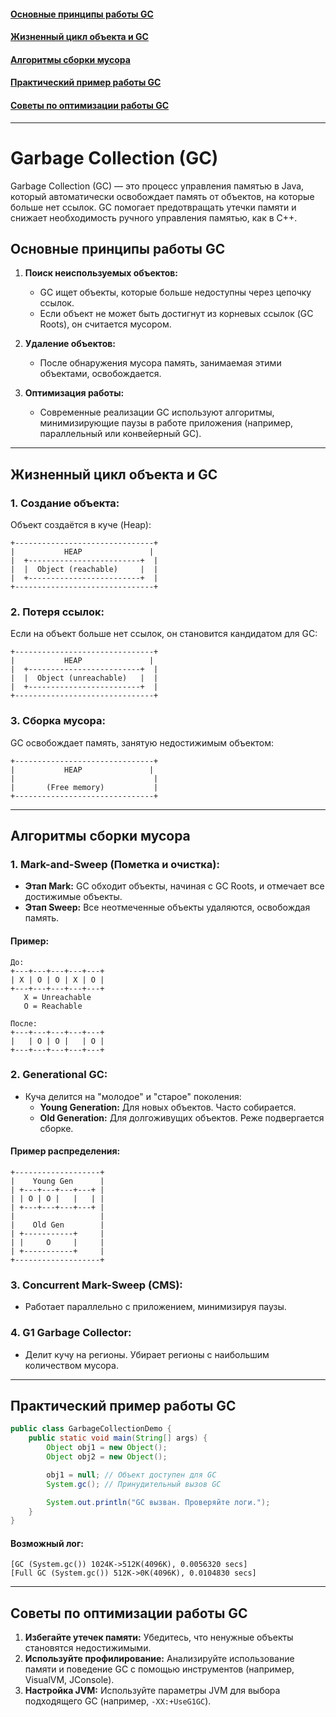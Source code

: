 #### [Основные принципы работы GC](#Основные-принципы-работы-gc-1)
#### [Жизненный цикл объекта и GC](#Жизненный-цикл-объекта-и-gc-1)
#### [Алгоритмы сборки мусора](#Алгоритмы-сборки-мусора-1)
#### [Практический пример работы GC](#Практический-пример-работы-gc-1)
#### [Советы по оптимизации работы GC](#Советы-по-оптимизации-работы-gc-1)

---
# Garbage Collection (GC)

Garbage Collection (GC) — это процесс управления памятью в Java, который автоматически освобождает память от объектов, на которые больше нет ссылок. GC помогает предотвращать утечки памяти и снижает необходимость ручного управления памятью, как в C++.

## Основные принципы работы GC

1. **Поиск неиспользуемых объектов:**
    - GC ищет объекты, которые больше недоступны через цепочку ссылок.
    - Если объект не может быть достигнут из корневых ссылок (GC Roots), он считается мусором.

2. **Удаление объектов:**
    - После обнаружения мусора память, занимаемая этими объектами, освобождается.

3. **Оптимизация работы:**
    - Современные реализации GC используют алгоритмы, минимизирующие паузы в работе приложения (например, параллельный или конвейерный GC).

---

## Жизненный цикл объекта и GC

### 1. Создание объекта:
Объект создаётся в куче (Heap):

```
+-------------------------------+
|           HEAP               |
|  +-------------------------+  |
|  |  Object (reachable)     |  |
|  +-------------------------+  |
+-------------------------------+
```

### 2. Потеря ссылок:
Если на объект больше нет ссылок, он становится кандидатом для GC:

```
+-------------------------------+
|           HEAP               |
|  +-------------------------+  |
|  |  Object (unreachable)   |  |
|  +-------------------------+  |
+-------------------------------+
```

### 3. Сборка мусора:
GC освобождает память, занятую недостижимым объектом:

```
+-------------------------------+
|           HEAP               |
|                               |
|       (Free memory)           |
+-------------------------------+
```

---

## Алгоритмы сборки мусора

### 1. **Mark-and-Sweep (Пометка и очистка):**
- **Этап Mark:** GC обходит объекты, начиная с GC Roots, и отмечает все достижимые объекты.
- **Этап Sweep:** Все неотмеченные объекты удаляются, освобождая память.

#### Пример:
```
До:
+---+---+---+---+---+
| X | O | O | X | O |
+---+---+---+---+---+
   X = Unreachable
   O = Reachable

После:
+---+---+---+---+---+
|   | O | O |   | O |
+---+---+---+---+---+
```

### 2. **Generational GC:**
- Куча делится на "молодое" и "старое" поколения:
    - **Young Generation:** Для новых объектов. Часто собирается.
    - **Old Generation:** Для долгоживущих объектов. Реже подвергается сборке.

#### Пример распределения:
```
+-------------------+
|    Young Gen      |
| +---+---+---+---+ |
| | O | O |   |   | |
| +---+---+---+---+ |
|                   |
|    Old Gen        |
| +-----------+     |
| |     O     |     |
| +-----------+     |
+-------------------+
```

### 3. **Concurrent Mark-Sweep (CMS):**
- Работает параллельно с приложением, минимизируя паузы.

### 4. **G1 Garbage Collector:**
- Делит кучу на регионы. Убирает регионы с наибольшим количеством мусора.

---

## Практический пример работы GC

```java
public class GarbageCollectionDemo {
    public static void main(String[] args) {
        Object obj1 = new Object();
        Object obj2 = new Object();

        obj1 = null; // Объект доступен для GC
        System.gc(); // Принудительный вызов GC

        System.out.println("GC вызван. Проверяйте логи.");
    }
}
```

#### Возможный лог:
```
[GC (System.gc()) 1024K->512K(4096K), 0.0056320 secs]
[Full GC (System.gc()) 512K->0K(4096K), 0.0104830 secs]
```

---

## Советы по оптимизации работы GC

1. **Избегайте утечек памяти:** Убедитесь, что ненужные объекты становятся недостижимыми.
2. **Используйте профилирование:** Анализируйте использование памяти и поведение GC с помощью инструментов (например, VisualVM, JConsole).
3. **Настройка JVM:** Используйте параметры JVM для выбора подходящего GC (например, `-XX:+UseG1GC`).

